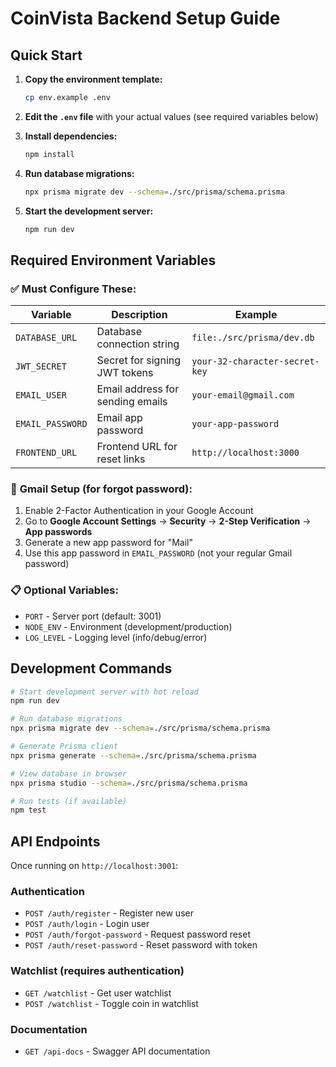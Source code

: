 # CoinVista Backend Setup Guide

## Quick Start

1. **Copy the environment template:**
   ```bash
   cp env.example .env
   ```

2. **Edit the `.env` file** with your actual values (see required variables below)

3. **Install dependencies:**
   ```bash
   npm install
   ```

4. **Run database migrations:**
   ```bash
   npx prisma migrate dev --schema=./src/prisma/schema.prisma
   ```

5. **Start the development server:**
   ```bash
   npm run dev
   ```

## Required Environment Variables

### ✅ **Must Configure These:**

| Variable | Description | Example |
|----------|-------------|---------|
| `DATABASE_URL` | Database connection string | `file:./src/prisma/dev.db` |
| `JWT_SECRET` | Secret for signing JWT tokens | `your-32-character-secret-key` |
| `EMAIL_USER` | Email address for sending emails | `your-email@gmail.com` |
| `EMAIL_PASSWORD` | Email app password | `your-app-password` |
| `FRONTEND_URL` | Frontend URL for reset links | `http://localhost:3000` |

### 🔧 **Gmail Setup (for forgot password):**

1. Enable 2-Factor Authentication in your Google Account
2. Go to **Google Account Settings** → **Security** → **2-Step Verification** → **App passwords**
3. Generate a new app password for "Mail"
4. Use this app password in `EMAIL_PASSWORD` (not your regular Gmail password)

### 📋 **Optional Variables:**

- `PORT` - Server port (default: 3001)
- `NODE_ENV` - Environment (development/production)
- `LOG_LEVEL` - Logging level (info/debug/error)

## Development Commands

```bash
# Start development server with hot reload
npm run dev

# Run database migrations
npx prisma migrate dev --schema=./src/prisma/schema.prisma

# Generate Prisma client
npx prisma generate --schema=./src/prisma/schema.prisma

# View database in browser
npx prisma studio --schema=./src/prisma/schema.prisma

# Run tests (if available)
npm test
```

## API Endpoints

Once running on `http://localhost:3001`:

### Authentication
- `POST /auth/register` - Register new user
- `POST /auth/login` - Login user
- `POST /auth/forgot-password` - Request password reset
- `POST /auth/reset-password` - Reset password with token

### Watchlist (requires authentication)
- `GET /watchlist` - Get user watchlist
- `POST /watchlist` - Toggle coin in watchlist

### Documentation
- `GET /api-docs` - Swagger API documentation

